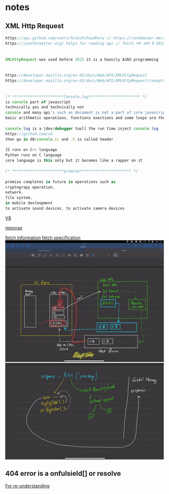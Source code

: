 # notes

## XML Http Request
```javascript
https://api.github.com/users/hiteshchoudhary // https://randomuser.me/api/ 
https://jsonformatter.org/ helps for reading api // fetch नया आया है 2015 


XMLHttpRequest was used before 2015 it is a heavily AJAX programming


https://developer.mozilla.org/en-US/docs/Web/API/XMLHttpRequest
https://developer.mozilla.org/en-US/docs/Web/API/XMLHttpRequest/readyState


/* ***********************Console.log*********************** */
is console part of javascript
technically yes and technically not
console and many api's such as document is not a part of core javascript
basic arithmetic operations, functions exections and some loops are there in care JS 

console.log is a [dev/debugger tool] the run time inject console.log
https://github.com/v8 
then go in d8/console.cc and .h is called header

JS runs on C++ language
Python runs on C language
core language is this only but it becomes like a rapper on it 

/* ***********************promise*********************** */

promise completes in future in operations such as 
cryptograpy operation, 
network,
file system,
in mobile devleopment
to activate sound devices, to activate camera devices

```
[V8](https://github.com/v8)

[reponse](https://jsonplaceholder.typicode.com/users)

[fetch information](https://developer.mozilla.org/en-US/docs/Web/API/Fetch_API)
[fetch specification](https://fetch.spec.whatwg.org/#fetch-method)
![there is a special queue(micro task queue/priority queue)](Screenshot_2024-12-26-14-04-26-98_d11ae654701a5fadb313ea6fa9a6836f.jpg)
![alt text](Screenshot_2024-12-26-14-10-27-22_d11ae654701a5fadb313ea6fa9a6836f.jpg)
## 404  error is a onfulsield[] or resolve
[For re-understanding](https://youtu.be/Rive84an6Lc)
